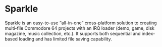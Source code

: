 # Sparkle

Sparkle is an easy-to-use “all-in-one” cross-platform solution to creating multi-file Commodore 64 projects with an IRQ loader (demo, game, disk magazine, music collection, etc.). It supports both sequential and index-based loading and has limited file saving capability.

